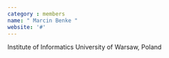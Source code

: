 ```yaml
---
category : members
name: " Marcin Benke " 
website: '#'
---
```

Institute of Informatics
University of Warsaw, Poland

